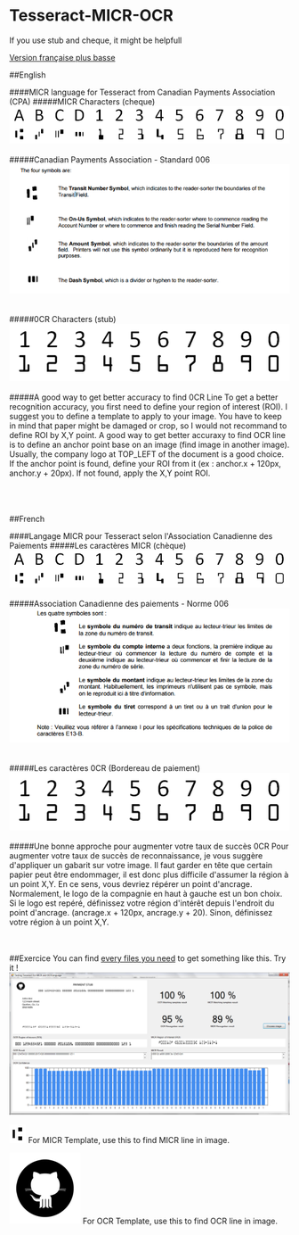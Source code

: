 # Tesseract-MICR-OCR
If you use stub and cheque, it might be helpfull

[Version française plus basse](https://github.com/BigPino67/Tesseract-MICR-OCR#user-content-french)


##English

####MICR language for Tesseract from Canadian Payments Association (CPA)
#####MICR Characters (cheque)
![alt tag](./readmeImages/micrTable.png)
<br><br>
#####Canadian Payments Association - Standard 006<br>
![alt tag](./readmeImages/cpa.png)
<br><br><br>
#####0CR Characters (stub)
![alt tag](./readmeImages/ocrTable.png)
<br><br>
#####A good way to get better accuracy to find 0CR Line
To get a better recognition accuracy, you first need to define your region of interest (ROI). I suggest you to define a template to apply to your image. You have to keep in mind that paper might be damaged or crop, so I would not recommand to define ROI by X,Y point. A good way to get better accuraxy to find OCR line is to define an anchor point base on an image (find image in another image). Usually, the company logo at TOP_LEFT of the document is a good choice. If the anchor point is found, define your ROI from it (ex : anchor.x + 120px, anchor.y + 20px). If not found, apply the X,Y point ROI.
<br><br><br><br>

##French

####Langage MICR pour Tesseract selon l'Association Canadienne des Paiements
#####Les caractères MICR (chèque)
![alt tag](./readmeImages/micrTable.png)
<br><br>
#####Association Canadienne des paiements - Norme 006<br>
![alt tag](./readmeImages/acp.png)
<br><br><br>
#####Les caractères 0CR (Bordereau de paiement)
![alt tag](./readmeImages/ocrTable.png)
<br><br>
#####Une bonne approche pour augmenter votre taux de succès 0CR
Pour augmenter votre taux de succès de reconnaissance, je vous suggère d'appliquer un gabarit sur votre image. Il faut garder en tête que certain papier peut être endommager, il est donc plus difficile d'assumer la région à un point X,Y. En ce sens, vous devriez répérer un point d'ancrage. Normalement, le logo de la compagnie en haut à gauche est un bon choix. Si le logo est repéré, définissez votre région d'intérêt depuis l'endroit du point d'ancrage. (ancrage.x + 120px, ancrage.y + 20). Sinon, définissez votre région à un point X,Y.

<br><br>
##Exercice
You can find [every files you need](https://github.com/BigPino67/Tesseract-MICR-OCR/tree/master/training) to get something like this. Try it !
![alt tag](./readmeImages/exercice.png)

![alt tag](./training/templateMicr.png) For MICR Template, use this to find MICR line in image.

![alt tag](./training/templateOcr.png) For OCR Template, use this to find OCR line in image.
